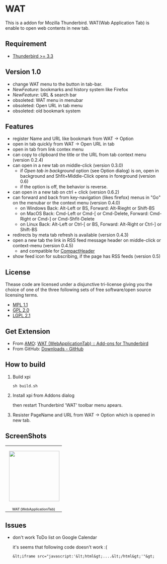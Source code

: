 WAT
===

This is a addon for Mozilla Thunderbird.
WAT(Wab Application Tab) is enable to open web contents in new tab.

Requirement
-----------

 * [Thunderbird >= 3.3](http://mozilla.org/thunderbird/)

Version 1.0
-----------

 * change WAT menu to the button in tab-bar.
 * _NewFeature_: bookmarks and history system like Firefox
 * _NewFeature_: URL & search bar
 * obsoleted: WAT menu in menubar
 * obsoleted: Open URL in tab menu
 * obsoleted: old bookmark system

Features
--------

 * register Name and URL like bookmark from WAT -> Option
 * open in tab quickly from WAT -> Open URL in tab
 * open in tab from link contex menu
 * can copy to clipboard the title or the URL from tab context menu (version 0.2.4)
 * can open in a new tab on middle-click (version 0.3.0)
   * if _Open tab in background_ option (see Option dialog) is on,
     open in background and Shfit+Middle-Click opens in foreground (version 0.6)
   * if the option is off, the behavior is reverse.
 * can open in a new tab on ctrl + click (version 0.6.2)
 * can forward and back from key-navigation (likes firefox)
   menus in "Go" on the menubar or the context menu (version 0.4.0)
   * on Windows Back: Alt-Left or BS, Forward: Alt-Rieght or Shift-BS
   * on MacOS Back: Cmd-Left or Cmd-[ or Cmd-Delete, Forward: Cmd-Right or Cmd-] or Cmd-Shfit-Delete
   * on Linux Back: Alt-Left or Ctrl-[ or BS, Forward: Alt-Right or Ctrl-] or Shift-BS
 * redirects by meta tab refresh is available (version 0.4.3)
 * open a new tab the link in RSS feed message header on middle-click or context-menu
   (version 0.4.5)
   * and compatible for [CompactHeader](https://addons.mozilla.org/en-US/thunderbird/addon/13564)
 * show feed icon for subscribing, if the page has RSS feeds (version 0.5)

License
-------
Thease code are licensed under a disjunctive tri-license
giving you the choice of one of the three following sets of free software/open source licensing terms.

 * [MPL 1.1](http://www.mozilla.org/MPL/MPL-1.1.html "Mozilla Public License version 1.1")
 * [GPL 2.0](http://www.gnu.org/licenses/gpl-2.0.html "GNU General Public License version 2.0")
 * [LGPL 2.1](http://www.gnu.org/licenses/lgpl-2.1.html "GNU Lesser General Public License version 2.1")
 
Get Extension
----------------------

 * From [AMO](https://addons.mozilla.org/en-US/thunderbird):
   [WAT (WebApplicationTab) :: Add-ons for Thunderbird](https://addons.mozilla.org/en-US/thunderbird/addon/55713)
 * From GitHub:
   [Downloads - GitHub](http://github.com/teramako/wat/downloads)

How to build
------------

 1. Build xpi
     
    ``sh build.sh``

 2. Install xpi from Addons dialog
    
    then restart Thunderbird
    'WAT' toolbar menu apears.
    
 3. Resister PageName and URL from WAT -> Option
    which is opened in new tab.

ScreenShots
-----------

<table style="width:194px;"><tr><td align="center" style="height:194px;background:url(http://picasaweb.google.co.jp/s/c/transparent_album_background.gif) no-repeat left"><a href="http://picasaweb.google.co.jp/teramako/WATWebApplicationTab?feat=embedwebsite"><img src="http://lh5.ggpht.com/_Rv7aS9PPjZQ/S3ffvfrlmVE/AAAAAAAACVU/RvUYhhZONfc/s160-c/WATWebApplicationTab.jpg" width="160" height="160" style="margin:1px 0 0 4px;"></a></td></tr><tr><td style="text-align:center;font-family:arial,sans-serif;font-size:11px"><a href="http://picasaweb.google.co.jp/teramako/WATWebApplicationTab?feat=embedwebsite" style="color:#4D4D4D;font-weight:bold;text-decoration:none;">WAT (WebApplicationTab)</a></td></tr></table>

Issues
------

 * don't work ToDo list on Google Calendar 
   
   it's seems that following code doesn't work :(

       &lt;iframe src="javascript:'&lt;html&gt;....&lt;/html&gt;'"&gt;

